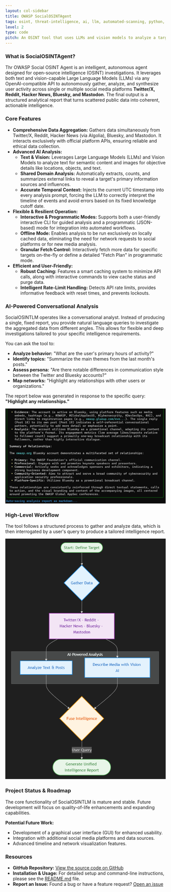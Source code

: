 ```yaml
---
layout: col-sidebar
title: OWASP SocialOSINTAgent
tags: osint, threat-intelligence, ai, llm, automated-scanning, python, twitter, reddit, bluesky, mastodon
level: 2
type: code
pitch: An OSINT tool that uses LLMs and vision models to analyze a target's social media footprint across multiple platforms, revealing insights through natural language queries.
---
```


### What is SocialOSINTAgent?

Thr OWASP Social OSINT Agent is an intelligent, autonomous agent designed for open-source intelligence (OSINT) investigations. It leverages both text and vision-capable Large Language Models (LLMs) via any OpenAI-compatible API to autonomously gather, analyze, and synthesize user activity across single or multiple social media platforms **Twitter/X, Reddit, Hacker News, Bluesky, and Mastodon**. The final output is a structured analytical report that turns scattered public data into coherent, actionable intelligence.

### Core Features

*   **Comprehensive Data Aggregation:** Gathers data simultaneously from Twitter/X, Reddit, Hacker News (via Algolia), Bluesky, and Mastodon. It interacts exclusively with official platform APIs, ensuring reliable and ethical data collection.
*   **Advanced AI Analysis:**
    *   **Text & Vision:** Leverages Large Language Models (LLMs) and Vision Models to analyze text for semantic content and images for objective details like locations, objects, and text.
    *   **Shared Domain Analysis:** Automatically extracts, counts, and summarizes external links to reveal a target's primary information sources and influences.
    *   **Accurate Temporal Context:** Injects the current UTC timestamp into every analysis prompt, forcing the LLM to correctly interpret the timeline of events and avoid errors based on its fixed knowledge cutoff date.
*   **Flexible & Resilient Operation:**
    *   **Interactive & Programmatic Modes:** Supports both a user-friendly interactive CLI for guided analysis and a programmatic (JSON-based) mode for integration into automated workflows.
    *   **Offline Mode:** Enables analysis to be run exclusively on locally cached data, eliminating the need for network requests to social platforms or for new media analysis.
    *   **Granular Fetch Control:** Interactively fetch more data for specific targets on-the-fly or define a detailed "Fetch Plan" in programmatic mode.
*   **Efficient and User-Friendly:**
    *   **Robust Caching:** Features a smart caching system to minimize API calls, along with interactive commands to view cache status and purge data.
    *   **Intelligent Rate-Limit Handling:** Detects API rate limits, provides informative feedback with reset times, and prevents lockouts.

### AI-Powered Conversational Analysis

SocialOSINTLM operates like a conversational analyst. Instead of producing a single, fixed report, you provide natural language queries to investigate the aggregated data from different angles. This allows for flexible and deep investigations tailored to your specific intelligence requirements.

You can ask the tool to:
*   **Analyze behavior:** "What are the user's primary hours of activity?"
*   **Identify topics:** "Summarize the main themes from the last month's posts."
*   **Assess persona:** "Are there notable differences in communication style between the Twitter and Bluesky accounts?"
*   **Map networks:** "Highlight any relationships with other users or organizations."

The report below was generated in response to the specific query: **"Highlight any relationships."**

![Example analysis report from SocialOSINTLM](./assets/images/output.png)

### High-Level Workflow

The tool follows a structured process to gather and analyze data, which is then interrogated by a user's query to produce a tailored intelligence report.

![High-Level Workflow](./assets/images/flowchart.png)

### Project Status & Roadmap

The core functionality of SocialOSINTLM is mature and stable. Future development will focus on quality-of-life enhancements and expanding capabilities.

**Potential Future Work:**
*   Development of a graphical user interface (GUI) for enhanced usability.
*   Integration with additional social media platforms and data sources.
*   Advanced timeline and network visualization features.

### Resources

*   **GitHub Repository:** [View the source code on GitHub](https://github.com/bm-github/owasp-social-osint-agent)
*   **Installation & Usage:** For detailed setup and command-line instructions, please see the [README.md](https://github.com/bm-github/owasp-social-osint-agent/blob/main/README.md) file.
*   **Report an Issue:** Found a bug or have a feature request? [Open an issue](https://github.com/bm-github/owasp-social-osint-agent/issues)